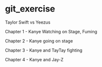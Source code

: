 # git_exercise

Taylor Swift vs Yeezus


Chapter 1 - Kanye Watching on Stage, Fuming

Chapter 2 - Kanye going on stage

Chapter 3 - Kanye and TayTay fighting

Chapter 4 - Kanye and Jay-Z

